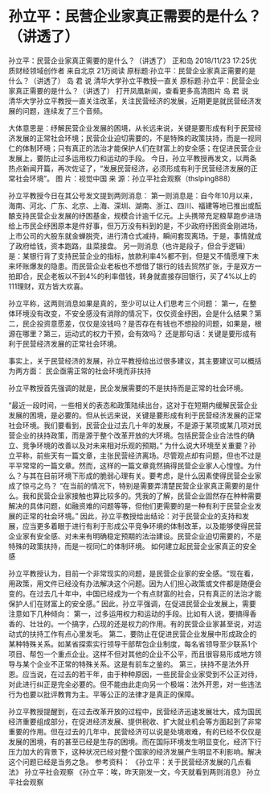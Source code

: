# 孙立平：民营企业家真正需要的是什么？（讲透了）

孙立平：民营企业家真正需要的是什么？（讲透了）
正和岛
2018/11/23 17:25优质财经领域创作者  来自北京
21万阅读
原标题:孙立平：民营企业家真正需要的是什么？（讲透了）   岛 君 说   清华大学孙立平教授一直关
原标题:孙立平：民营企业家真正需要的是什么？（讲透了）
打开凤凰新闻，查看更多高清图片
  岛 君 说  
清华大学孙立平教授一直关注改革，关注民营经济的发展，近期更是就民营经济发展的问题，连续发了三个音频。

大体意思是：纾解民营企业发展的困境，从长远来说，关键是要形成有利于民营经济发展的正常社会环境；民营企业迫切需要的，不是特殊的政策扶持，而是一视同仁的体制环境；只有真正的法治才能保护人们在财富上的安全感；在促进民营企业发展上，要防止过多运用权力和运动的手段。
  今日，孙立平教授再发文，以两条热点新闻开篇，再次佐证了，“发展民营经济，必须形成有利于民营经济发展的正常社会环境”。
图 片：视觉中国
来 源：孙立平社会观察（thslping888）

孙立平教授今日在其公号发文提到两则消息：
  第一则消息是：自今年10月以来，海南、河北、广东、北京、上海、深圳、湖南、浙江、四川、福建等地已推出或酝酿支持民营企业发展的纾困基金，规模合计逾千亿元。上头携带充足粮草跑步进场给上市民企纾困原本是件好事，但万万没有料到的是，不少政府纾困资金刚进场，上市公司的大股东就金蝉脱壳，进行清仓式减持，瞬间套现离场。于是，事情就成了政府给钱，资本跑路，韭菜接盘。
  另一则消息（也许是段子，但合乎逻辑）是：某银行背了支持民营企业的指标，放款利率4%都不到，但是又不情愿埋下未来坏账爆发的隐患。而民营企业老板也不想借了银行的钱去贸然扩张，于是双方一拍即合，民企老板以不到4%的利率借钱，转身就直接存回银行，买了4%以上的111理财，双方皆大欢喜。

孙立平称，这两则消息如果是真的，至少可以让人们思考三个问题：
  第一，在整体环境没有改变，不安全感没有消除的情况下，仅仅资金纾困，会是什么结果？第二，民企投资意愿差，仅仅是没钱吗？是否存在有钱也不想投的问题，如果是，根源在哪里？第三，运动式的权力干预，会有效吗？
  还是那句话：关键是要形成有利于民营经济发展的正常社会环境。

事实上，关于民营经济的发展，孙立平教授给出过很多建议，其主要建议可以概括为两方面：
民企亟需正常的社会环境而非扶持

孙立平教授首先强调的就是，民企发展需要的不是扶持而是正常的社会环境。

“最近一段时间，一些相关的表态和政策陆续出台，这对于在短期内缓解民营企业发展的困境，是必要的。但从长远来说，关键是要形成有利于民营经济发展的正常社会环境。我们要看到，民营企业过去几十年的发展，不是源于某项或某几项对民营企业的扶持政策，而是源于整个改革开放的大环境。包括民营企业合法性的确立、竞争环境的改善以及对未来相对乐观的预期。”
  为什么说大环境至关重要？孙立平称，前些天有一篇文章，主张民营经济离场。尽管观点却有问题，但也不过是平平常常的一篇文章。然而，这样的一篇文章竟然搞得民营企业家人心惶惶。为什么？与其在目前环境下形成的脆弱心理有关。要考虑，是什么因素使得民营企业家成了惊弓之鸟？
  “在当前的情况下，特别是需要弄清楚民营企业家真正需要的是什么。我和民营企业家接触也算比较多的。凭我的了解，民营企业固然存在种种需要解决的具体问题，如融资难的问题等等，但他们更需要的是一种有利于民营企业发展的正常的社会环境。”
  因此，孙立平教授给出结论：对于民营企业的支持和发展，应当更多着眼于进行有利于形成公平竞争环境的体制改革，以及能够使得民营企业家有安全感、对未来有明确稳定预期的法治建设。民营企业迫切需要的，不是特殊的政策扶持，而是一视同仁的体制环境。
如何建立起民营企业家真正的安全感

孙立平教授认为，目前一个非常现实的问题，是民营企业家的安全感。“现在看，用政策，用文件已经没有办法解决这个问题。因为人们担心政策或文件都是随便会变的。在过去几十年中，中国已经成为一个有点财富的社会，只有真正的法治才能保护人们在财富上的安全感。”
  因此，孙立平强调，在促进民营企业发展上，需要注意如下几种倾向：
第一，过多运用权力和运动的手段。比如有人说，要搞得香香的、壮壮的。一个搞字，凸现的还是权力的作用。有的民营企业家甚至说，对运动式的扶持工作有点心里发毛。
  第二，要防止在促进民营企业发展中形成政企的某种特殊关系。如某省探索实行领导干部帮包企业制度，每名省领导至少联系1个项目、帮包一个重点企业。这样不但对其他的企业不公平，而且很容易形成地方领导与某个企业不正常的特殊关系。这是有前车之鉴的。
  第三，扶持不是法外开恩。应当说，在过去的若干年，由于种种原因，一些民营企业家受到不公正对待，对此进行纠正是完全必要的。但不能由此走向另一个极端：法外开恩，对一些违法行为也要以批评教育为主。平等公正的法律才是真正的保障。

  孙立平教授提醒到，在过去改革开放的过程中，民营经济迅速发展壮大，成为国民经济重要组成部分，在促进经济发展、提供税收、扩大就业机会等方面起到了非常重要的作用。但在过去的几年中，民营经济可以说是处境艰难，有的已经不仅仅是发展的困境，有的甚至已经是生存的困境。而在国际环境发生明显变化，经济下行压力加大的背景下，这种状况已经对整个国家的经济发展产生明显不利影响。解决这个问题已经是当务之急。
参考资料：
《孙立平：关于民营经济发展的几点看法》   孙立平社会观察
《孙立平：唉，昨天刚发一文，今天就看到两则消息》 孙立平社会观察